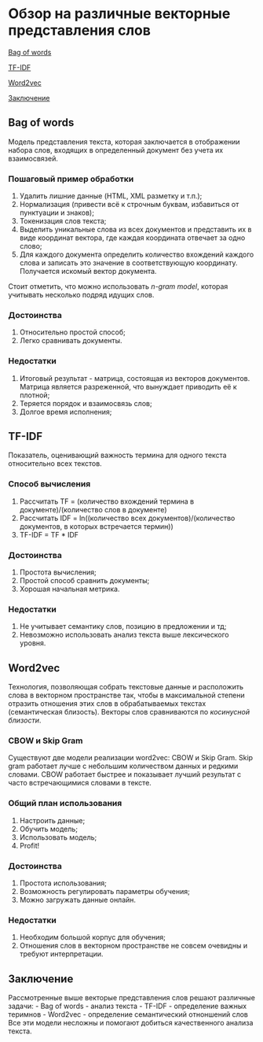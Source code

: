 # Обзор на различные векторные представления слов

[Bag of words](#bag_of_words)

[TF-IDF](#tf-idf)

[Word2vec](#word2vec)

[Заключение](#заключение)


<a name="bag_of_words"></a> 
## Bag of words

Модель представления текста, которая заключается в отображении набора слов, входящих в определенный документ без учета их взаимосвязей. 

### Пошаговый пример обработки

1. Удалить лишние данные (HTML, XML разметку и т.п.);
2. Нормализация (привести всё к строчным буквам, избавиться от пунктуации и знаков);
3. Токенизация слов текста;
4. Выделить уникальные слова из всех документов и представить их в виде координат вектора, где каждая координата отвечает за одно слово;
5. Для каждого документа определить количество вхождений каждого слова и записать это значение в соответствующую координату. Получается искомый вектор документа.

Стоит отметить, что можно использовать *n-gram model*, которая учитывать несколько подряд идущих слов.

### Достоинства 

1. Относительно простой способ;
2. Легко сравнивать документы.

### Недостатки 

1. Итоговый результат - матрица, состоящая из векторов документов. Матрица является разреженной, что вынуждает приводить её к плотной;
2. Теряется порядок и взаимосвязь слов; 
3. Долгое время исполнения;

<a name="tf-idf"></a>
## TF-IDF

Показатель, оценивающий важность термина для одного текста относительно всех текстов.

### Способ вычисления

1. Рассчитать TF = (количество вхождений термина в документe)/(количество слов в документе)
2. Рассчитать IDF = ln((количество всех документов)/(количество документов, в которых встречается термин))
3. TF-IDF = TF * IDF

### Достоинства

1. Простота вычисления;
2. Простой способ сравнить документы;
3. Хорошая начальная метрика.

### Недостатки

1. Не учитывает семантику слов, позицию в предложении и тд;
2. Невозможно использовать анализ текста выше лексического уровня.

<a name="word2vec"></a> 
## Word2vec

Технология, позволяющая собрать текстовые данные и расположить слова в векторном пространстве так, чтобы в максимальной степени отразить отношения этих слов в обрабатываемых текстах (семантическая близость).
Векторы слов сравниваются по *косинусной близости*.

### СBOW и Skip Gram

Существуют две модели реализации word2vec: СBOW и Skip Gram.
Skip gram работает лучше с небольшим количеством данных и редкими словами.
CBOW работает быстрее и показывает лучший результат с часто встречающимися словами в тексте.

### Общий план использования

1. Настроить данные;
2. Обучить модель;
3. Использовать модель;
4. Profit!

### Достоинства

1. Простота использования;
2. Возможность регулировать параметры обучения;
3. Можно загружать данные онлайн. 

### Недостатки

1. Необходим большой корпус для обучения;
2. Отношения слов в векторном пространстве не совсем очевидны и требуют интерпретации.

<a name="заключение"></a> 
## Заключение

Рассмотренные выше векторые представления слов решают различные задачи:
	- Bag of words - анализ текста
	- TF-IDF - определение важных теримнов
	- Word2vec - определение семантический отноншений слов
Все эти модели несложны и помогают добиться качественного анализа текста.
